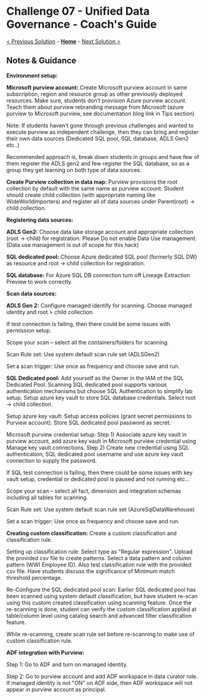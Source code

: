 # Challenge 07 - Unified Data Governance - Coach's Guide 

[< Previous Solution](./Solution-06.md) - **[Home](./README.md)** - [Next Solution >](./Solution-08.md)

## Notes & Guidance

**Environment setup:**

**Microsoft purview account:** Create Microsoft purview account in same subscription, region and resource group as other previously deployed resources. Make sure, students don't provision Azure purview account. Teach them about purview rebranding message from Microsoft (azure purview to Microsoft purview, see documentation blog link in Tips section)

Note: If students haven't gone through previous challenges and wanted to execute purview as independent challenge, then they can bring and register their own data sources (Dedicated SQL pool, SQL database, ADLS Gen2 etc..)

Recommended approach is, break down students in groups and have few of them register the ADLS gen2 and few register the SQL database, so as a group they get learning on both type of data sources.

**Create Purview collection in data map:** Purview provisions the root collection by default with the same name as purview account. Student should create child collection (with appropriate naming like WideWorldimporters) and register all of data sources under Parent(root) -\> child collection.

**Registering data sources:**

**ADLS Gen2:** Choose data lake storage account and appropriate collection (root -\> child) for registration. Please Do not enable Data Use management. (Data use management is out of scope for this hack)

**SQL dedicated pool:** Choose Azure dedicated SQL pool (formerly SQL DW) as resource and root -\> child collection for registration.

**SQL database:** For Azure SQL DB connection turn off Lineage Extraction Preview to work correctly.

**Scan data sources:**

**ADLS Gen 2:** Configure managed identify for scanning. Choose managed identity and root \> child collection.

If test connection is failing, then there could be some issues with permission setup.

Scope your scan – select all the containers/folders for scanning.

Scan Rule set: Use system default scan rule set (ADLSGen2)

Set a scan trigger: Use once as frequency and choose save and run.

**SQL Dedicated pool:** Add yourself as the Owner in the IAM of the SQL Dedicated Pool. Scanning SQL dedicated pool supports various authentication mechanisms but choose SQL Authentication to simplify lab setup. Setup azure key vault to store SQL database credentials. Select root -\> child collection.

Setup azure key vault: Setup access policies (grant secret permissions to Purview account). Store SQL dedicated pool password as secret.

Microsoft purview credential setup: Step 1) Associate azure key vault in purview account, add azure key vault in Microsoft purview credential using Manage key vault connections. Step 2) Create new credential using SQL authentication, SQL dedicated pool username and use azure key vault connection to supply the password.

If SQL test connection is failing, then there could be some issues with key vault setup, credential or dedicated pool is paused and not running etc...

Scope your scan – select all fact, dimension and integration schemas including all tables for scanning.

Scan Rule set: Use system default scan rule set (AzureSqlDataWarehouse)

Set a scan trigger: Use once as frequency and choose save and run.

**Creating custom classification:** Create a custom classification and classification rule.

Setting up classification rule: Select type as "Regular expression". Upload the provided csv file to create patterns. Select a data pattern and column pattern (WWI Employee ID). Also test classification rule with the provided csv file. Have students discuss the significance of Minimum match threshold percentage.

Re-Configure the SQL dedicated pool scan: Earlier SQL dedicated pool has been scanned using system default classification, but have student re-scan using this custom created classification using scanning feature. Once the re-scanning is done, student can verify the custom classification applied at table/column level using catalog search and advanced filter classification feature.

While re-scanning, create scan rule set before re-scanning to make use of custom classification rule.

**ADF integration with Purview:**

Step 1: Go to ADF and turn on managed identity.

Step 2: Go to purview account and add ADF workspace in data curator role. If managed identity is not "ON" on ADF side, then ADF workspace will not appear in purview account as principal.
